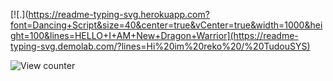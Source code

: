 [![.](https://readme-typing-svg.herokuapp.com?font=Dancing+Script&size=40&center=true&vCenter=true&width=1000&height=100&lines=HELLO+I+AM+New+Dragon+Warrior](https://readme-typing-svg.demolab.com/?lines=Hi%20im%20reko%20/%20TudouSYS)
<p align="left"> <img src="https://komarev.com/ghpvc/?username=1Reko&label=Profile%20views&color=d142f5&style=for-the-badge" alt="View counter" /> </p>
